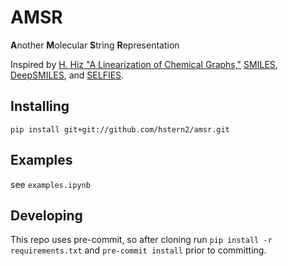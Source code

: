 # AMSR
**A**nother **M**olecular **S**tring **R**epresentation

Inspired by [H. Hiz "A Linearization of Chemical Graphs,"](https://pubs.acs.org/doi/10.1021/c160014a015) [SMILES](https://pubs.acs.org/doi/10.1021/ci00057a005), [DeepSMILES](https://github.com/baoilleach/deepsmiles), and [SELFIES](https://github.com/aspuru-guzik-group/selfies).

## Installing
```
pip install git+git://github.com/hstern2/amsr.git
```

## Examples
see `examples.ipynb`

## Developing
This repo uses pre-commit, so after cloning run `pip install -r requirements.txt` and `pre-commit install` prior to committing.
